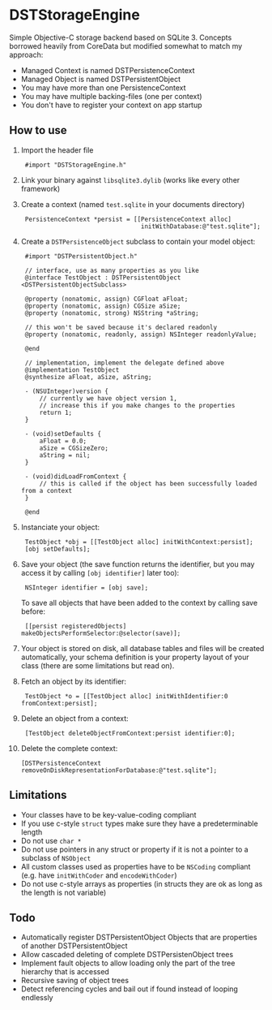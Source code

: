 # DSTStorageEngine

Simple Objective-C storage backend based on SQLite 3. Concepts borrowed heavily from CoreData but modified somewhat to match my approach:

* Managed Context is named DSTPersistenceContext
* Managed Object is named DSTPersistentObject
* You may have more than one PersistenceContext
* You may have multiple backing-files (one per context)
* You don't have to register your context on app startup

## How to use

1. Import the header file

        #import "DSTStorageEngine.h"

2. Link your binary against `libsqlite3.dylib` (works like every other framework)
3. Create a context (named `test.sqlite` in your documents directory)

    	PersistenceContext *persist = [[PersistenceContext alloc]
    	                                initWithDatabase:@"test.sqlite"];

4. Create a `DSTPersistenceObject` subclass to contain your model object:

        #import "DSTPersistentObject.h"

        // interface, use as many properties as you like
        @interface TestObject : DSTPersistentObject <DSTPersistentObjectSubclass>

        @property (nonatomic, assign) CGFloat aFloat;
        @property (nonatomic, assign) CGSize aSize;
        @property (nonatomic, strong) NSString *aString;

        // this won't be saved because it's declared readonly
        @property (nonatomic, readonly, assign) NSInteger readonlyValue;

        @end

        // implementation, implement the delegate defined above
        @implementation TestObject
        @synthesize aFloat, aSize, aString;
        
        - (NSUInteger)version {
            // currently we have object version 1,
            // increase this if you make changes to the properties
            return 1;
        }

        - (void)setDefaults {
            aFloat = 0.0;
            aSize = CGSizeZero;
            aString = nil;
        }
        
        - (void)didLoadFromContext {
            // this is called if the object has been successfully loaded from a context
        }
        
        @end

5. Instanciate your object:

        TestObject *obj = [[TestObject alloc] initWithContext:persist];
        [obj setDefaults];

6. Save your object (the save function returns the identifier, but you may access it by calling `[obj identifier]` later too):

        NSInteger identifier = [obj save];
        
    To save all objects that have been added to the context by calling save before:
    
        [[persist registeredObjects] makeObjectsPerformSelector:@selector(save)];
        
7. Your object is stored on disk, all database tables and files will be created automatically, your schema definition is your property layout of your class (there are some limitations but read on).

8. Fetch an object by its identifier:

        TestObject *o = [[TestObject alloc] initWithIdentifier:0 fromContext:persist];

9. Delete an object from a context:

        [TestObject deleteObjectFromContext:persist identifier:0];

10. Delete the complete context:

        [DSTPersistenceContext removeOnDiskRepresentationForDatabase:@"test.sqlite"];

## Limitations

* Your classes have to be key-value-coding compliant
* If you use c-style `struct` types make sure they have a predeterminable length
* Do not use `char *`
* Do not use pointers in any struct or property if it is not a pointer to a subclass of `NSObject`
* All custom classes used as properties have to be `NSCoding` compliant (e.g. have `initWithCoder` and `encodeWithCoder`)
* Do not use c-style arrays as properties (in structs they are ok as long as the length is not variable)


## Todo

* Automatically register DSTPersistentObject Objects that are properties of another DSTPersistentObject
* Allow cascaded deleting of complete DSTPersistenObject trees
* Implement fault objects to allow loading only the part of the tree hierarchy that is accessed
* Recursive saving of object trees
* Detect referencing cycles and bail out if found instead of looping endlessly
